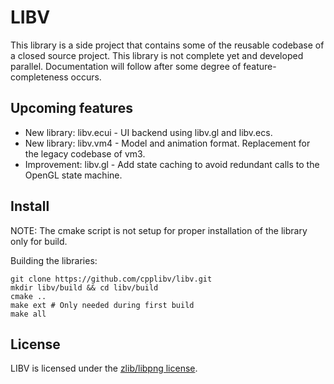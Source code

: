 # LIBV

This library is a side project that contains some of the reusable codebase of a closed source project.
This library is not complete yet and developed parallel.
Documentation will follow after some degree of feature-completeness occurs.

## Upcoming features

- New library: libv.ecui - UI backend using libv.gl and libv.ecs.
- New library: libv.vm4 - Model and animation format. Replacement for the legacy codebase of vm3.
- Improvement: libv.gl - Add state caching to avoid redundant calls to the OpenGL state machine.

## Install

NOTE: The cmake script is not setup for proper installation of the library only for build.

Building the libraries:
```
git clone https://github.com/cpplibv/libv.git
mkdir libv/build && cd libv/build
cmake ..
make ext # Only needed during first build
make all
```

## License

LIBV is licensed under the [zlib/libpng license](https://opensource.org/licenses/zlib-license.php).